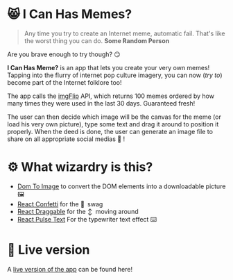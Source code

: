 #  😸 I Can Has Memes?

> Any time you try to create an Internet meme, automatic fail. That's like the worst thing you can do.
> **Some Random Person**

Are you brave enough to try though? 😏

**I Can Has Meme?** is an app that lets you create your very own memes! Tapping into the flurry of internet pop culture imagery, you can now (*try to*) become part of the Internet folklore too!

The app calls the [imgFlip](https://imgflip.com/api) API, which returns 100 memes ordered by how many times they were used in the last 30 days. Guaranteed fresh!

The user can then decide which image will be the canvas for the meme (or load his very own picture), type some text and drag it around to position it properly. When the deed is done, the user can generate an image file to share on all appropriate social medias 🥳 !

# ⚙️ What wizardry is this?

- [Dom To Image](https://www.npmjs.com/package/dom-to-image) to convert the DOM elements into a downloadable picture 🖼️
- [React Confetti](https://www.npmjs.com/package/react-confetti) for the 🎉 swag
- [React Draggable](https://www.npmjs.com/package/react-draggable) for the ↕️ moving around
- [React Pulse Text](https://www.npmjs.com/package/react-pulse-text) For the typewriter text effect ⌨️

# 🚀 Live version

A [live version of the app](https://i-can-has-memes.netlify.app/) can be found here!
